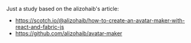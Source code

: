 Just a study based on the alizohaib's article:
* https://scotch.io/@alizohaib/how-to-create-an-avatar-maker-with-react-and-fabric-js
* https://github.com/alizohaib/avatar-maker